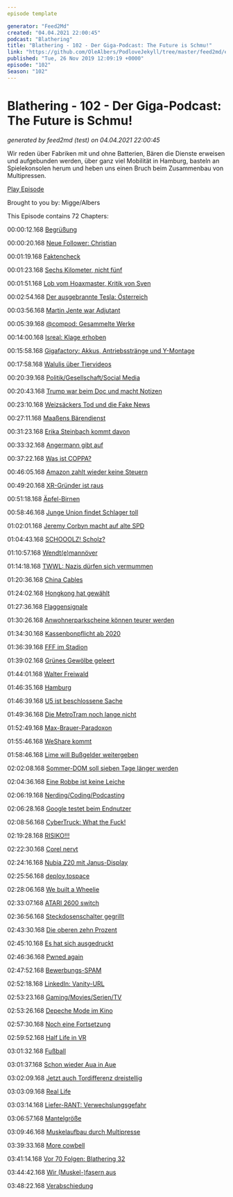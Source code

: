 ```yaml
---
episode template

generator: "Feed2Md"
created: "04.04.2021 22:00:45"
podcast: "Blathering"
title: "Blathering - 102 - Der Giga-Podcast: The Future is Schmu!"
link: "https://github.com/OleAlbers/PodloveJekyll/tree/master/feed2md/example/export/seasons/4/2019/11/Blathering - 102 - Der Giga-Podcast_ The Future is Schmu!.md"
published: "Tue, 26 Nov 2019 12:09:19 +0000"
episode: "102"
Season: "102"
---
```


# Blathering - 102 - Der Giga-Podcast: The Future is Schmu!
_generated by feed2md (test) on 04.04.2021 22:00:45_

Wir reden über Fabriken mit und ohne Batterien, Bären die Dienste erweisen und aufgebunden werden, über ganz viel Mobilität in Hamburg, basteln an Spielekonsolen herum und heben uns einen Bruch beim Zusammenbau von Multipressen.

[Play Episode](https://www.blathering.de/podlove/file/1021/s/feed/c/mp3/blathering_102.mp3)

Brought to you by: Migge/Albers

This Episode contains 72 Chapters:


00:00:12.168 [Begrüßung]()

00:00:20.168 [Neue Follower: Christian](http://twitter.com/umwomukum)

00:01:19.168 [Faktencheck]()

00:01:23.168 [Sechs Kilometer, nicht fünf]()

00:01:51.168 [Lob vom Hoaxmaster, Kritik von Sven](http://twitter.com/SvenUckermann/status/1196782973300940800)

00:02:54.168 [Der ausgebrannte Tesla: Österreich](http://www.donaukurier.de/nachrichten/panorama/Ausgebrannter-Tesla-steht-fuenf-Wochen-auf-Parkplatz;art154670,4391964)

00:03:56.168 [Martin Jente war Adjutant](http://de.wikipedia.org/wiki/Martin_Jente)

00:05:39.168 [@compod: Gesammelte Werke](http://twitter.com/search?q=(from%3Acompod)%20(%40blathering_pod)%20until%3A2019-11-26%29since%3A2019-11-18&src=typed_query&f=live)

00:14:00.168 [Isreal: Klage erhoben](http://www.tagesschau.de/ausland/israel-praesident-neuwahl-101.html)

00:15:58.168 [Gigafactory: Akkus, Antriebsstränge und Y-Montage](http://en.wikipedia.org/wiki/Tesla_Gigafactory_Europe)

00:17:58.168 [Walulis über Tiervideos](http://www.youtube.com/watch?v=v_wbbx-s2Tw)

00:20:39.168 [Politik/Gesellschaft/Social Media]()

00:20:43.168 [Trump war beim Doc und macht Notizen](http://www.tagesspiegel.de/politik/trump-und-die-medien-der-praesident-und-die-politik-des-schwarzen-filzstifts/25256084.html)

00:23:10.168 [Weizsäckers Tod und die Fake News](http://www.spiegel.de/panorama/justiz/berlin-weizsaecker-sohn-fritz-bei-vortrag-in-klinik-erstochen-a-1297327.html)

00:27:11.168 [Maaßens Bärendienst](http://www.tagesspiegel.de/politik/ein-guter-mann-maassen-raet-spd-zur-wahl-von-scholz/25247222.html)

00:31:23.168 [Erika Steinbach kommt davon](https://www.fr.de/frankfurt/frankfurt-am-main-ort28687/erika-steinbach-meron-mendel-legen-rechtsstreit-zr-13223721.html)

00:33:32.168 [Angermann gibt auf](http://www.migazin.de/2019/11/25/saechsische-buergermeisterin-gibt-nach-rechter-hetze-amt-auf/)

00:37:22.168 [Was ist COPPA?](http://www.youtube.com/watch?v=4T7l-5hGL0Y)

00:46:05.168 [Amazon zahlt wieder keine Steuern](https://finance.yahoo.com/news/amazon-taxes-zero-180337770.html)

00:49:20.168 [XR-Gründer ist raus](http://www.theguardian.com/environment/2019/nov/20/extinction-rebellion-founders-holocaust-remarks-spark-fury)

00:51:18.168 [Äpfel-Birnen](http://twitter.com/tmigge/status/1197816753801158656)

00:58:46.168 [Junge Union findet Schlager toll](http://checkpoint.tagesspiegel.de/langmeldung/6BYi6R3Vh5HVFxvVn4jWvV)

01:02:01.168 [Jeremy Corbyn macht auf alte SPD](https://www.theguardian.com/politics/2019/nov/21/andrew-sparrows-election-briefing-big-reveal-for-labours-radical-manifesto)

01:04:43.168 [SCHOOOLZ! Scholz?](http://www.welt.de/politik/deutschland/article203732236/Steuern-Scholz-dementiert-Berichte-ueber-Strafen-fuer-Vereine.html)

01:10:57.168 [Wendt(e)mannöver](http://www.t-online.de/nachrichten/deutschland/id_86871314/sachsen-anhalt-elf-gruende-warum-rainer-wendt-nicht-staatssekretaer-geworden-ist.html)

01:14:18.168 [TWWL: Nazis dürfen sich vermummen](http://twitter.com/Polizei_H/status/1198272877885345793)

01:20:36.168 [China Cables](https://www.theguardian.com/world/2019/nov/24/china-cables-leak-no-escapes-reality-china-uighur-prison-camp)

01:24:02.168 [Hongkong hat gewählt](https://www.theguardian.com/world/2019/nov/24/hong-kong-residents-turn-up-for-local-elections-in-record-numbers)

01:27:36.168 [Flaggensignale](http://www.tagesspiegel.de/politik/antrag-beim-bundesparteitag-cdu-spitzenpolitiker-fuer-dauerbeflaggung-an-schulen/25250818.html)

01:30:26.168 [Anwohnerparkscheine können teurer werden](https://www1.wdr.de/radio/wdr4/wort/zur-sache/kommentar-anwohnerparkplatz-102.html)

01:34:30.168 [Kassenbonpflicht ab 2020](https://www.br.de/nachrichten/wirtschaft/kassenbons-ausdruck-wird-pflicht-ab-2020,Rf4Mt2x)

01:36:39.168 [FFF im Stadion](http://www.deutschlandfunkkultur.de/buergerinnenversammlung-berlin-weltrettung-fuer-29-95-euro.2165.de.html?dram:article_id=464028)

01:39:02.168 [Grünes Gewölbe geleert](https://www.welt.de/vermischtes/article203793326/Gruenes-Gewoelbe-Dresden-Drei-Juwelengarnituren-weg-Oeffentlichkeitsfahndung.html)

01:44:01.168 [Walter Freiwald](http://bildblog.de/115918/bild-kuerzt-bild-kritik/)

01:46:35.168 [Hamburg]()

01:46:39.168 [U5 ist beschlossene Sache](https://www.hamburg1.de/nachrichten/42982/CDU_plant_Stadbahn.html)

01:49:36.168 [Die MetroTram noch lange nicht](http://fink.hamburg/2019/11/gibt-es-bald-eine-neue-strassenbahn-im-westen/)

01:52:49.168 [Max-Brauer-Paradoxon](http://twitter.com/stammtischphilo/status/1197546762619301889)

01:55:46.168 [WeShare kommt](https://www.hamburg1.de/nachrichten/42995/Neuer_Carsharing_Dienst_fuer_Hamburg.html)

01:58:46.168 [Lime will Bußgelder weitergeben](https://www.hamburg1.de/nachrichten/43015/Lime_will_Bussgelder_an_Kunden_weitergeben.html)

02:02:08.168 [Sommer-DOM soll sieben Tage länger werden](https://www.hamburg1.de/nachrichten/42983/Mitte_Koalition_will_Sommerdom_verlaengern.html)

02:04:36.168 [Eine Robbe ist keine Leiche](https://www.hamburg1.de/nachrichten/43014/Grosseinsatz_nach_vermeintlichem_Leichenfund.html)

02:06:19.168 [Nerding/Coding/Podcasting]()

02:06:28.168 [Google testet beim Endnutzer](http://www.zdnet.de/88373345/unternehmen-weltweit-betroffen-experimentelle-chrome-funktion-laesst-browser-tabs-abstuerzen/)

02:08:56.168 [CyberTruck: What the Fuck!](http://medium.com/@Aus_der_UBahn/cybertruck-design-bullshit-1f5d25852e7a)

02:19:28.168 [RISIKO!!!](http://www.gisimmorisknaturgefahren.de/immorisk.html)

02:22:30.168 [Corel nervt](http://twitter.com/stammtischphilo/status/1196913050542125058)

02:24:16.168 [Nubia Z20 mit Janus-Display](https://www.golem.de/news/nubia-z20-im-test-zwei-bildschirme-statt-einer-frontkamera-1911-145052.html)

02:25:56.168 [deploy.tospace](http://twitter.com/stammtischphilo/status/1197865976009830401)

02:28:06.168 [We built a Wheelie](http://www.youtube.com/watch?v=paRWUdTaa8Y)

02:33:07.168 [ATARI 2600 switch](http://twitter.com/stammtischphilo/status/1197897238082707457)

02:36:56.168 [Steckdosenschalter gegrillt](http://twitter.com/tmigge/status/1198886010412830720)

02:43:30.168 [Die oberen zehn Prozent](http://twitter.com/stammtischphilo/status/1198945992734859266)

02:45:10.168 [Es hat sich ausgedruckt](http://twitter.com/stammtischphilo/status/1198977457510125569)

02:46:36.168 [Pwned again](https://twitter.com/stammtischphilo/status/1198179072725135361)

02:47:52.168 [Bewerbungs-SPAM](http://www.felix-welt.de/initiativbewerbung-online-de/)

02:52:18.168 [LinkedIn: Vanity-URL](http://www.linkedin.com/help/linkedin/answer/3686/personalisieren-der-url-fur-ihr-offentliches-profil?lang=de)

02:53:23.168 [Gaming/Movies/Serien/TV]()

02:53:26.168 [Depeche Mode im Kino](http://www.rollingstone.de/kritik-depeche-mode-film-spirits-in-the-forest-empfehlung-1865651/)

02:57:30.168 [Noch eine Fortsetzung](http://en.wikipedia.org/wiki/Bad_Boys_for_Life)

02:59:52.168 [Half Life in VR](https://www.golem.de/news/valve-half-life-schickt-alyx-in-city-17-1911-145149.html)

03:01:32.168 [Fußball]()

03:01:37.168 [Schon wieder Aua in Aue](http://www.fcstpauli.com/matches/2019-2020-14-fc-erzgebirge-aue-vs-fc-st-pauli/)

03:02:09.168 [Jetzt auch Tordifferenz dreistellig](http://www.fussball.de/spiel/condor-3-fc-preussen-hamburg-1/-/spiel/027I7R25RS000000VS5489B4VU9HDBC9#!/)

03:03:09.168 [Real Life]()

03:03:14.168 [Liefer-RANT: Verwechslungsgefahr](http://twitter.com/tmigge/status/1198870116341108736)

03:06:57.168 [Mantelgröße](http://twitter.com/stammtischphilo/status/1198998466883702784)

03:09:46.168 [Muskelaufbau durch Multipresse](http://www.youtube.com/watch?v=RbYHRbpBJNg)

03:39:33.168 [More cowbell](http://www.youtube.com/watch?v=cVsQLlk-T0s)

03:41:14.168 [Vor 70 Folgen: Blathering 32](http://www.blathering.de/2017/08/blathering-032-das-artet-ja-in-arbeit-aus/)

03:44:42.168 [Wir (Muskel-)fasern aus](https://www.hamburg.de/laufstrecken-in-hamburg/347950/laufen-niendorfer-gehege/)

03:48:22.168 [Verabschiedung]()



